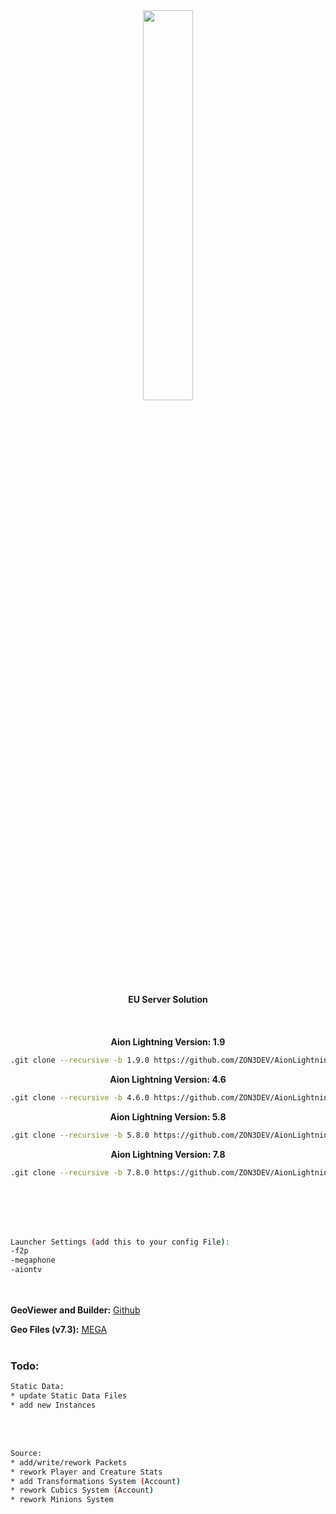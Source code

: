 <div align="center"><img src="https://raw.githubusercontent.com/ZON3DEV/AionLightning/7.8.0/Docs/images/al_banner.png" width=40%>

  <b>EU Server Solution</b>
  <br></br>
  <br></br>
<b>Aion Lightning Version: 1.9</b>
  ```sh
  .git clone --recursive -b 1.9.0 https://github.com/ZON3DEV/AionLightning.git
  ```
<b>Aion Lightning Version: 4.6</b>
  ```sh
  .git clone --recursive -b 4.6.0 https://github.com/ZON3DEV/AionLightning.git
  ```
  <b>Aion Lightning Version: 5.8</b>
  ```sh
  .git clone --recursive -b 5.8.0 https://github.com/ZON3DEV/AionLightning.git
  ```
<b>Aion Lightning Version: 7.8</b>
  ```sh
  .git clone --recursive -b 7.8.0 https://github.com/ZON3DEV/AionLightning.git
  ```
</div>
<br></br>
<br></br>

```sh
Launcher Settings (add this to your config File):
-f2p
-megaphone
-aiontv
```
<br></br>
**GeoViewer and Builder:** [Github](https://github.com/zzsort/monono2)

**Geo Files (v7.3):** [MEGA](https://mega.nz/file/xKoDWJyL#uf_npX9rGt7t7bnq_RvRnpkGrTpwnYf637oWBBs247Q)
<br></br>
### Todo:
```sh
Static Data:
* update Static Data Files
* add new Instances
```
<br></br>
```sh
Source:
* add/write/rework Packets
* rework Player and Creature Stats
* add Transformations System (Account)
* rework Cubics System (Account)
* rework Minions System
```
